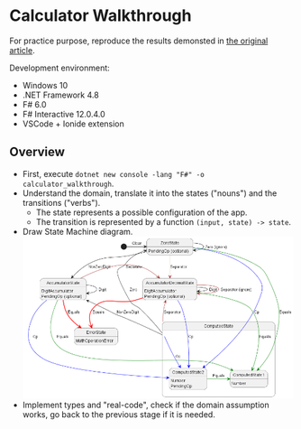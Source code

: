 # Calculator Walkthrough

For practice purpose, reproduce the results demonsted in [the original article](https://swlaschin.gitbooks.io/fsharpforfunandprofit/content/posts/calculator-design.html).

Development environment:
- Windows 10
- .NET Framework 4.8
- F# 6.0
- F# Interactive 12.0.4.0
- VSCode + Ionide extension

## Overview
- First, execute `dotnet new console -lang "F#" -o calculator_walkthrough`.
- Understand the domain, translate it into the states ("nouns") and the transitions ("verbs").
  - The state represents a possible configuration of the app.
  - The transition is represented by a function `(input, state) -> state`.
- Draw State Machine diagram.
  ![alt text](test.png "StateMachine")
- Implement types and "real-code", check if the domain assumption works, go back to the previous stage if it is needed.
